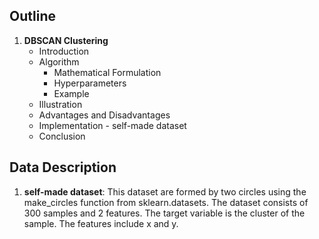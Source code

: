 ## Outline

1. **DBSCAN Clustering**
   - Introduction
   - Algorithm
      - Mathematical Formulation
      - Hyperparameters
      - Example
   - Illustration
   - Advantages and Disadvantages
   - Implementation - self-made dataset
   - Conclusion

## Data Description

1. **self-made dataset**: This dataset are formed by two circles using the make_circles function from sklearn.datasets. The dataset consists of 300 samples and 2 features. The target variable is the cluster of the sample. The features include x and y.